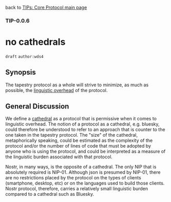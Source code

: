 back to [TIPs: Core Protocol main page](https://github.com/wds4/tapestry-protocol/blob/main/tips/core-protocol/README.md)

### TIP-0.0.6
no cathedrals
=====

`draft` `author:wds4`

## Synopsis

The tapestry protocol as a whole will strive to minimize, as much as possible, the [linguistic overhead](https://github.com/wds4/tapestry-protocol/blob/main/glossary/linguisticOverhead.md) of the protocol.

## General Discussion

We define a [cathedral]() as a protocol that is permissive when it comes to linguistic overhead. The notion of a protocol as a cathedral, e.g. bluesky, could therefore be understood to refer to an approach that is counter to the one taken in the tapestry protocol. The "size" of the cathedral, metaphorically speaking, could be estimated as the complexity of the protocol and/or the number of lines of code that must be adopted by anyone who is using the protocol, and could be interpreted as a measure of the linguistic burden associated with that protocol. 

Nostr, in many ways, is the opposite of a cathedral. The only NIP that is absolutely required is NIP-01. Although json is presumed by NIP-01, there are no restrictions placed by the protocol on the types of clients (smartphone, desktop, etc) or on the languages used to build those clients. Nostr protocol, therefore, carries a relatively small linguistic burden compared to a cathedral such as Bluesky.
